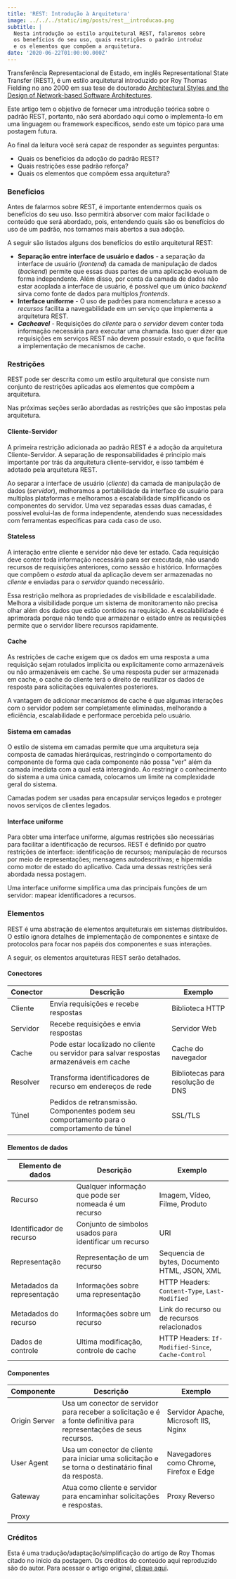 ```yaml
---
title: 'REST: Introdução à Arquitetura'
image: ../../../static/img/posts/rest__introducao.png
subtitle: |
  Nesta introdução ao estilo arquitetural REST, falaremos sobre
  os benefícios do seu uso, quais restrições o padrão introduz
  e os elementos que compõem a arquitetura.
date: '2020-06-22T01:00:00.000Z'
---
```

Transferência Representacional de Estado, em inglês Representational State Transfer (REST),
é um estilo arquitetural introduzido por Roy Thomas Fielding no ano 2000 em sua tese de doutorado
[Architectural Styles and the Design of Network-based Software Architectures](https://www.ics.uci.edu/~fielding/pubs/dissertation/top.htm).

Este artigo tem o objetivo de fornecer uma introdução teórica sobre o padrão REST,
portanto, não será abordado aqui como o implementa-lo em uma linguagem ou framework específicos,
sendo este um tópico para uma postagem futura.

Ao final da leitura você será capaz de responder as seguintes perguntas:

  - Quais os benefícios da adoção do padrão REST?
  - Quais restrições esse padrão reforça?
  - Quais os elementos que compõem essa arquitetura?


### Beneficios

Antes de falarmos sobre REST, é importante entendermos quais os benefícios do seu uso.
Isso permitirá absorver com maior facilidade o conteúdo que será abordado, pois, entendendo
quais são os benefícios do uso de um padrão, nos tornamos mais abertos a sua adoção.

A seguir são listados alguns dos benefícios do estilo arquitetural REST:

  - **Separação entre interface de usuário e dados** - a separação da interface de usuário (*frontend*) da
  camada de manipulação de dados (*backend*) permite que essas duas partes de uma aplicação evoluam de forma
  independente. Além disso, por conta da camada de dados não estar acoplada a interface de usuário, é possível que
  um único *backend* sirva como fonte de dados para multiplos *frontends*.
  - **Interface uniforme** - O uso de padrões para nomenclatura e acesso a *recursos* facilita a navegabilidade em
  um serviço que implementa a arquitetura REST. 
  - **_Cacheavel_** - Requisições do *cliente* para o *servidor* devem conter toda informação necessária para executar
  uma chamada. Isso quer dizer que requisições em serviços REST não devem possuir estado, o que facilita a 
  implementação de mecanismos de cache.


### Restrições

REST pode ser descrita como um estilo arquitetural que consiste num conjunto
de restrições aplicadas aos elementos que compõem a arquitetura.

Nas próximas seções serão abordadas as restrições que são impostas pela arquitetura.


#### Cliente-Servidor

A primeira restrição adicionada ao padrão REST é a adoção da arquitetura Cliente-Servidor.
A separação de responsabilidades é principio mais importante por trás da arquitetura cliente-servidor,
e isso também é adotado pela arquitetura REST. 

Ao separar a interface de usuário (*cliente*) da camada de manipulação de dados (*servidor*),
melhoramos a portabilidade da interface de usuário para multiplas plataformas e melhoramos a
escalabilidade simplificando os componentes do servidor. Uma vez separadas essas duas camadas,
é possível evolui-las de forma independente, atendendo suas necessidades com ferramentas
especificas para cada caso de uso.


#### Stateless

A interação entre cliente e servidor não deve ter estado. Cada requisição deve conter toda informação necessária
para ser executada, não usando recursos de requisições anteriores, como sessão e histórico. Informações que compõem
o *estado* atual da aplicação devem ser armazenadas no *cliente* e enviadas para o *servidor* quando necessário.

Essa restrição melhora as propriedades de visibilidade e escalabilidade. Melhora a visibilidade
porque um sistema de monitoramento não precisa olhar além dos dados que estão contidos na requisição.
A escalabilidade é aprimorada porque não tendo que armazenar o estado entre as requisições permite
que o servidor libere recursos rapidamente.


#### Cache

As restrições de cache exigem que os dados em uma resposta a uma requisição sejam rotulados implícita
ou explicitamente como armazenáveis ou não armazenáveis em cache. Se uma resposta puder ser armazenada em cache,
o cache do cliente terá o direito de reutilizar os dados de resposta para solicitações equivalentes posteriores.

A vantagem de adicionar mecanismos de cache é que algumas interações com o servidor podem ser completamente eliminadas,
melhorando a eficiência, escalabilidade e performace percebida pelo usuário.


#### Sistema em camadas

O estilo de sistema em camadas permite que uma arquitetura seja composta de camadas hierárquicas,
restringindo o comportamento do componente de forma que cada componente não possa "ver" além da
camada imediata com a qual está interagindo. Ao restringir o conhecimento do sistema a uma única camada,
colocamos um limite na complexidade geral do sistema.

Camadas podem ser usadas para encapsular serviços legados e proteger novos serviços de clientes legados.


#### Interface uniforme

Para obter uma interface uniforme, algumas restrições são necessárias para facilitar a identificação de recursos.
REST é definido por quatro restrições de interface: identificação de recursos; manipulação de recursos por meio de
representações; mensagens autodescritivas; e hipermídia como motor de estado do aplicativo. Cada uma dessas restrições
será abordada nessa postagem.

Uma interface uniforme simplifica uma das principais funções de um servidor: mapear identificadores a recursos.


### Elementos

REST é uma abstração de elementos arquiteturais em sistemas distribuídos. O estilo
ignora detalhes de implementação de componentes e sintaxe de protocolos para focar nos papéis
dos componentes e suas interações.

A seguir, os elementos arquiteturas REST serão detalhados.


#### Conectores

| Conector        | Descrição                                                                                   | Exemplo                           |
|-----------------|---------------------------------------------------------------------------------------------|-----------------------------------|
| Cliente         | Envia requisições e recebe respostas                                                        | Biblioteca HTTP                   |
| Servidor        | Recebe requisições e envia respostas                                                        | Servidor Web                      |
| Cache           | Pode estar localizado no cliente ou servidor para salvar respostas armazenáveis em cache    | Cache do navegador                |
| Resolver        | Transforma identificadores de recurso em endereços de rede                                  | Bibliotecas para resolução de DNS |
| Túnel           | Pedidos de retransmissão. Componentes podem seu comportamento para o comportamento de túnel | SSL/TLS                           |


#### Elementos de dados

| Elemento de dados          | Descrição                                                    | Exemplo                                            |
|----------------------------|--------------------------------------------------------------|----------------------------------------------------|
| Recurso                    | Qualquer informação que pode ser nomeada é um recurso        | Imagem, Vídeo, Filme, Produto                      |
| Identificador de recurso   | Conjunto de simbolos usados para identificar um recurso      | URI                                                |
| Representação              | Representação de um recurso                                  | Sequencia de bytes, Documento HTML, JSON, XML      |
| Metadados da representação | Informações sobre uma representação                          | HTTP Headers: `Content-Type`, `Last-Modified`      |
| Metadados do recurso       | Informações sobre um recurso                                 | Link do recurso ou de recursos relacionados        |
| Dados de controle          | Ultima modificação, controle de cache                        | HTTP Headers: `If-Modified-Since`, `Cache-Control` |

#### Componentes

| Componente                 | Descrição                                                                                                           | Exemplo                                            |
|----------------------------|---------------------------------------------------------------------------------------------------------------------|----------------------------------------------------|
| Origin Server              | Usa um conector de servidor para receber a solicitação e é a fonte definitiva para representações de seus recursos. | Servidor Apache, Microsoft IIS, Nginx              |
| User Agent                 | Usa um conector de cliente para iniciar uma solicitação e se torna o destinatário final da resposta.                | Navegadores como Chrome, Firefox e Edge            |
| Gateway                    | Atua como cliente e servidor para encaminhar solicitações e respostas.                                              | Proxy Reverso                                      |
| Proxy                      |                                                                                                                     |                                                    |


### Créditos 

Esta é uma tradução/adaptação/simplificação do artigo de Roy Thomas citado no inicio da postagem.
Os créditos do conteúdo aqui reproduzido são do autor. Para acessar o artigo original,
[clique aqui](https://www.ics.uci.edu/~fielding/pubs/dissertation/rest_arch_style.htm#sec_5_2).
